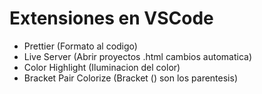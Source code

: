 # Extensiones en VSCode
* Prettier (Formato al codigo)
* Live Server (Abrir proyectos .html cambios automatica)
* Color Highlight (Iluminacion del color)
* Bracket Pair Colorize (Bracket () son los parentesis)